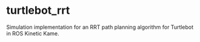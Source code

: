 # turtlebot_rrt
Simulation implementation for an RRT path planning algorithm for Turtlebot in ROS Kinetic Kame.
